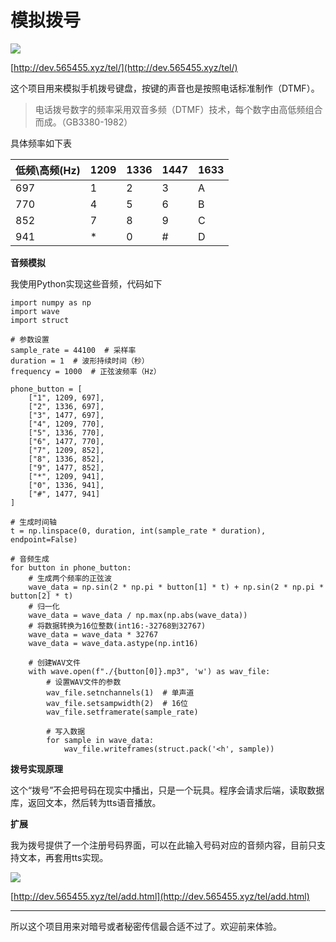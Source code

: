 # 模拟拨号

![](https://s2.loli.net/2025/07/10/9jUKztxwOEMVyiF.png)

[http://dev.565455.xyz/tel/](http://dev.565455.xyz/tel/)

这个项目用来模拟手机拨号键盘，按键的声音也是按照电话标准制作（DTMF）。

> 电话拨号数字的频率采用双音多频（DTMF）技术，每个数字由高低频组合而成。（GB3380-1982）

具体频率如下表

| 低频\高频(Hz) | 1209 | 1336 | 1447 | 1633 |
| -- | -- | -- | -- | -- |
| 697 | 1 | 2 | 3 | A |
| 770 | 4 | 5 | 6 | B |
| 852 | 7 | 8 | 9 | C |
| 941 | * | 0 | # | D |

**音频模拟**

我使用Python实现这些音频，代码如下

```{code-block} python
import numpy as np
import wave
import struct

# 参数设置
sample_rate = 44100  # 采样率
duration = 1  # 波形持续时间（秒）
frequency = 1000  # 正弦波频率（Hz）

phone_button = [
    ["1", 1209, 697],
    ["2", 1336, 697],
    ["3", 1477, 697],
    ["4", 1209, 770],
    ["5", 1336, 770],
    ["6", 1477, 770],
    ["7", 1209, 852],
    ["8", 1336, 852],
    ["9", 1477, 852],
    ["*", 1209, 941],
    ["0", 1336, 941],
    ["#", 1477, 941]
]

# 生成时间轴
t = np.linspace(0, duration, int(sample_rate * duration), endpoint=False)

# 音频生成
for button in phone_button:
    # 生成两个频率的正弦波
    wave_data = np.sin(2 * np.pi * button[1] * t) + np.sin(2 * np.pi * button[2] * t)
    # 归一化
    wave_data = wave_data / np.max(np.abs(wave_data))
    # 将数据转换为16位整数(int16:-32768到32767)
    wave_data = wave_data * 32767
    wave_data = wave_data.astype(np.int16)

    # 创建WAV文件
    with wave.open(f"./{button[0]}.mp3", 'w') as wav_file:
        # 设置WAV文件的参数
        wav_file.setnchannels(1)  # 单声道
        wav_file.setsampwidth(2)  # 16位
        wav_file.setframerate(sample_rate)
        
        # 写入数据
        for sample in wave_data:
            wav_file.writeframes(struct.pack('<h', sample))
```

**拨号实现原理**

这个“拨号”不会把号码在现实中播出，只是一个玩具。程序会请求后端，读取数据库，返回文本，然后转为tts语音播放。

**扩展**

我为拨号提供了一个注册号码界面，可以在此输入号码对应的音频内容，目前只支持文本，再套用tts实现。

![](https://s2.loli.net/2025/07/10/zqD9mUgAFNGS1wr.png)

[http://dev.565455.xyz/tel/add.html](http://dev.565455.xyz/tel/add.html)

---

所以这个项目用来对暗号或者秘密传信最合适不过了。欢迎前来体验。
